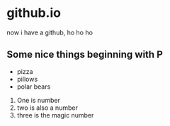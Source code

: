 # github.io
now i have a github, ho ho ho

## Some nice things beginning with P
- pizza
- pillows
- polar bears

1. One is number
2. two is also a number
3. three is the magic number  
